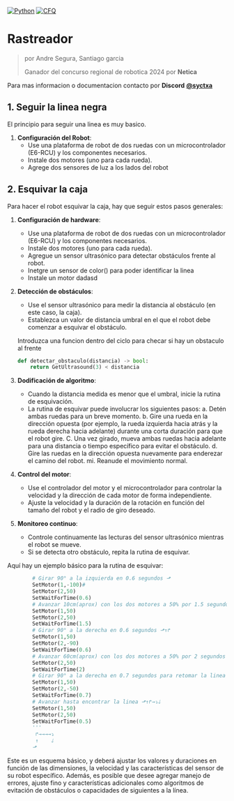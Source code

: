 <a href="https://python.org"><img src="https://img.shields.io/badge/Python-008080?style=for-the-badge&logo=python" alt="Python" /></a>
<a href="https://colegiofinlandes.edu.mx/"><img src="https://img.shields.io/badge/Hecho_En-Colegio_Finlandes-3178C6?style=for-the-badge&logo=#E20722" alt="CFQ" /></a>
# Rastreador
> por Andre Segura, Santiago garcia
> 
> Ganador del concurso regional de robotica 2024 por **Netica**

Para mas informacion o documentacion contacto por **Discord** __[@syctxa](https://discordapp.com/users/325605285731500033)__
## 1. Seguir la linea negra
El principio para seguir una linea es muy basico.

1. **Configuración del Robot**:
     - Use una plataforma de robot de dos ruedas con un microcontrolador (E6-RCU) y los componentes necesarios.
    - Instale dos motores (uno para cada rueda).
    - Agrege dos sensores de luz a los lados del robot

## 2. Esquivar la caja
Para hacer el robot esquivar la caja, hay que seguir estos pasos generales:

1. **Configuración de hardware**:
    - Use una plataforma de robot de dos ruedas con un microcontrolador (E6-RCU) y los componentes necesarios.
    - Instale dos motores (uno para cada rueda).
    - Agregue un sensor ultrasónico para detectar obstáculos frente al robot.
    - Inetgre un sensor de color() para poder identificar la linea
    - Instale un motor dadasd

2. **Detección de obstáculos**:
    - Use el sensor ultrasónico para medir la distancia al obstáculo (en este caso, la caja).
    - Establezca un valor de distancia umbral en el que el robot debe comenzar a esquivar el obstáculo.

    Introduzca una funcion dentro del ciclo para checar si hay un obstaculo al frente
    ```py
    def detectar_obstaculo(distancia) -> bool:
        return GetUltrasound(3) < distancia
    ```
3. **Dodificación de algoritmo**:
    - Cuando la distancia medida es menor que el umbral, inicie la rutina de esquivación.
    - La rutina de esquivar puede involucrar los siguientes pasos:
      a. Detén ambas ruedas para un breve momento.
      b. Gire una rueda en la dirección opuesta (por ejemplo, la rueda izquierda hacia atrás y la rueda derecha hacia adelante) durante una corta duración para que el robot gire.
      C. Una vez girado, mueva ambas ruedas hacia adelante para una distancia o tiempo específico para evitar el obstáculo.
      d. Gire las ruedas en la dirección opuesta nuevamente para enderezar el camino del robot.
      mi. Reanude el movimiento normal.

4. **Control del motor**:
    - Use el controlador del motor y el microcontrolador para controlar la velocidad y la dirección de cada motor de forma independiente.
    - Ajuste la velocidad y la duración de la rotación en función del tamaño del robot y el radio de giro deseado.

5. **Monitoreo continuo**:
    - Controle continuamente las lecturas del sensor ultrasónico mientras el robot se mueve.
    - Si se detecta otro obstáculo, repita la rutina de esquivar.

Aquí hay un ejemplo básico para la rutina de esquivar:

```py
        # Girar 90° a la izquierda en 0.6 segundos ⬏
        SetMotor(1,-100)#
        SetMotor(2,50) 
        SetWaitForTime(0.6)
        # Avanzar 10cm(aprox) con los dos motores a 50% por 1.5 segundos para ⬏↑ 
        SetMotor(1,50)
        SetMotor(2,50)
        SetWaitForTime(1.5)
        # Girar 90° a la derecha en 0.6 segundos ⬏↑↱
        SetMotor(1,50)
        SetMotor(2,-90)
        SetWaitForTime(0.6)
        # Avanzar 60cm(aprox) con los dos motores a 50% por 2 segundos segundos ⬏↑↱→
        SetMotor(2,50)
        SetWaitForTime(2)
        # Girar 90° a la derecha en 0.7 segundos para retomar la linea negra ⬏↑↱→⤵
        SetMotor(1,50)
        SetMotor(2,-50)
        SetWaitForTime(0.7)
        # Avanzar hasta encontrar la linea ⬏↑↱→⤵🡓
        SetMotor(1,50)
        SetMotor(2,50)
        SetWaitForTime(0.5)
        '''
         ↱→→→→⤵
         ↑    🡓
        ⬏
```

Este es un esquema básico, y deberá ajustar los valores y duraciones en función de las dimensiones, la velocidad y las características del sensor de su robot específico. Además, es posible que desee agregar manejo de errores, ajuste fino y características adicionales como algoritmos de evitación de obstáculos o capacidades de siguientes a la línea.
